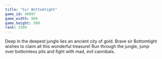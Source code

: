 ```yaml
---
title: "Sir Bottomtight"
game_id: 40097
game_width: 800
game_height: 500
rank: 3300
---
```

Deep in the deepest jungle lies an ancient city of gold. Brave sir Bottomtight wishes to claim all this wonderful treasure! Run through the jungle, jump over bottomless pits and fight with mad, evil cannibals.